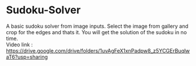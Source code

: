 # Sudoku-Solver  
A basic sudoku solver from image inputs. Select the image from gallery and crop for the edges and thats it. You will get the solution of the sudoku in no time.  
Video link : https://drive.google.com/drive/folders/1uvAgFeX1xnPadpw8_z5YCGErBuqlwaT6?usp=sharing

